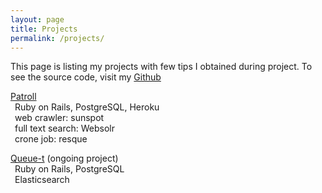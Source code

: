 ```yaml
---
layout: page
title: Projects
permalink: /projects/
---
```


This page is listing my projects with few tips I obtained during project. To see the source code, visit my [Github](http://github.com/soborok)  
  
  
[Patroll](https://github.com/bison-2014/to-catch-a-troll)  
&ensp;Ruby on Rails, PostgreSQL, Heroku  
&ensp;web crawler: sunspot  
&ensp;full text search: Websolr  
&ensp;crone job: resque   
   
   
[Queue-t](https://github.com/matthewwho/queue-t) (ongoing project)  
&ensp;Ruby on Rails, PostgreSQL  
&ensp;Elasticsearch  

